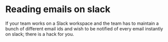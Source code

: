 # Reading emails on slack

If your team works on a Slack workspace and the team has to maintain a bunch of different email ids and wish to
be notified of every email instantly on slack; there is a hack for you.
